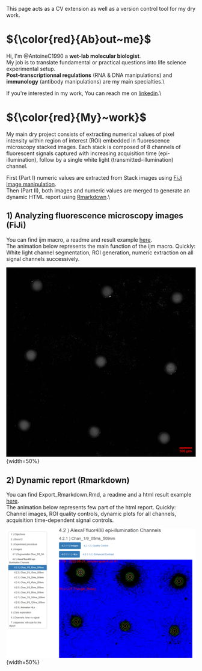 This page acts as a CV extension as well as a version control tool for my dry work.

# ${\color{red}{Ab}out~me}$

Hi, I'm @AntoineC1990 a **wet-lab molecular biologist**.\
My job is to translate fundamental or practical questions into life science experimental setup.\
**Post-transcriptionnal regulations** (RNA & DNA manipulations) and **immunology** (antibody manipulations) are my main specialties.\

If you're interested in my work, You can reach me on [linkedin](https://www.linkedin.com/in/antoine-creugny-13851684).\

# ${\color{red}{My}~work}$

My main dry project consists of extracting numerical values of pixel intensity within region of interest (ROI) embedded in fluorescence microscopy stacked images. Each stack is composed of 8 channels of fluorescent signals captured with increasing acquisition time (epi-illumination), follow by a single white light (transmitted-illumination) channel.

First (Part I) numeric values are extracted from Stack images using [FiJi image manipulation](https://github.com/AntoineC1990/FiJi_.czi_9channels_segmentationTL).\
Then (Part II), both images and numeric values are merged to generate an dynamic HTML report using [Rmarkdown](https://github.com/AntoineC1990/Version_Rmarkdown-results).\

## 1) Analyzing fluorescence microscopy images (FiJi)

You can find ijm macro, a readme and result example [here](https://github.com/AntoineC1990/FiJi_.czi_9channels_segmentationTL).\
The animation below represents the main function of the ijm macro. Quickly: White light channel segmentation, ROI generation, numeric extraction on all signal channels successively.

![](./images/previewFiJi.gif){width=50%}

## 2) Dynamic report (Rmarkdown)

You can find Export_Rmarkdown.Rmd, a readme and a html result example [here](https://github.com/AntoineC1990/Version_Rmarkdown-results).\
The animation below represents few part of the html report. Quickly: Channel images, ROI quality controls, dynamic plots for all channels, acquisition time-dependent signal controls.

![](./images/previewRmarkdown.gif){width=50%}


<!---
AntoineC1990/AntoineC1990 is a ✨ special ✨ repository because its `README.md` (this file) appears on your GitHub profile.
You can click the Preview link to take a look at your changes.
--->
